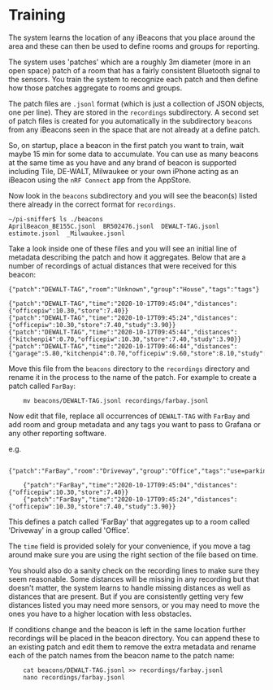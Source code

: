 # Training

The system learns the location of any iBeacons that you place around the area and these can then be used to define rooms and groups for reporting.

The system uses 'patches' which are a roughly 3m diameter (more in an open space) patch of a room that has a fairly consistent Bluetooth signal to the sensors.
You train the system to recognize each patch and then define how those patches aggregate to rooms and groups.

The patch files are `.jsonl` format (which is just a collection of JSON objects, one per line). They are stored in the `recordings` subdirectory. A second set of
patch files is created for you automatically in the subdirectory `beacons` from any iBeacons seen in the space that are not already at a define patch.

So, on startup, place a beacon in the first patch you want to train, wait maybe 15 min for some data to accumulate. You can use as many beacons at the same time as you have
and any brand of beacon is supported including Tile, DE-WALT, Milwaukee or your own iPhone acting as an iBeacon using the `nRF Connect` app from the AppStore.

Now look in the `beacons` subdirectory and you will see the beacon(s) listed there already in the correct format for `recordings`.

````
~/pi-sniffer$ ls ./beacons
AprilBeacon_BE155C.jsonl  BR502476.jsonl  DEWALT-TAG.jsonl  estimote.jsonl  _Milwaukee.jsonl

````

Take a look inside one of these files and you will see an initial line of metadata describing the patch and how it aggregates. Below that are a 
number of recordings of actual distances that were received for this beacon:

````
{"patch":"DEWALT-TAG","room":"Unknown","group":"House","tags":"tags"}

{"patch":"DEWALT-TAG","time":"2020-10-17T09:45:04","distances":{"officepiw":10.30,"store":7.40}}
{"patch":"DEWALT-TAG","time":"2020-10-17T09:45:24","distances":{"officepiw":10.30,"store":7.40,"study":3.90}}
{"patch":"DEWALT-TAG","time":"2020-10-17T09:45:44","distances":{"kitchenpi4":0.70,"officepiw":10.30,"store":7.40,"study":3.90}}
{"patch":"DEWALT-TAG","time":"2020-10-17T09:46:44","distances":{"garage":5.80,"kitchenpi4":0.70,"officepiw":9.60,"store":8.10,"study":3.90}}

````

Move this file from the `beacons` directory to the `recordings` directory and rename it in the process to the name of the patch. For example to create a
patch called `FarBay`:

````
    mv beacons/DEWALT-TAG.jsonl recordings/farbay.jsonl 
````

Now edit that file, replace all occurrences of `DEWALT-TAG` with `FarBay` and add room and group metadata and any tags you want to pass to Grafana or any
other reporting software.

e.g.
````
    {"patch":"FarBay","room":"Driveway","group":"Office","tags":"use=parking"}

    {"patch":"FarBay","time":"2020-10-17T09:45:04","distances":{"officepiw":10.30,"store":7.40}}
    {"patch":"FarBay","time":"2020-10-17T09:45:24","distances":{"officepiw":10.30,"store":7.40,"study":3.90}}

````

This defines a patch called 'FarBay' that aggregates up to a room called 'Driveway' in a group called 'Office'.

The `time` field is provided solely for your convenience, if you move a tag around make sure you are using the right section of the file based on time.

You should also do a sanity check on the recording lines to make sure they seem reasonable. Some distances will be missing in any recording but that
doesn't matter, the system learns to handle missing distances as well as distances that are present. But if you are consistently getting very few
distances listed you may need more sensors, or you may need to move the ones you have to a higher location with less obstacles.


If conditions change and the beacon is left in the same location further recordings will be placed in the beacon directory. You can append these to
an existing patch and edit them to remove the extra metadata and rename each of the patch names from the beacon name to the patch name:

````
    cat beacons/DEWALT-TAG.jsonl >> recordings/farbay.jsonl
    nano recordings/farbay.jsonl
````

